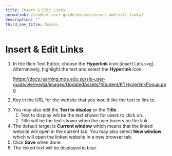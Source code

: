 ```yaml
---
title: Insert & Edit Links
permalink: /student-user-guide/assess/insert-and-edit-links/
description: ""
third_nav_title: Assess
---
```

<h1 id="insert-edit-links">Insert &amp; Edit Links</h1>
<ol>
<li><p>In the Rich Text Editor, choose the <strong>Hyperlink</strong> icon [insert Link.svg]. Alternatively, highlight the text and select the <strong>Hyperlink</strong> icon.</p>
<p> !<a href="https://docs.learning.moe.edu.sg/sls-user-guide/vle/media/images/UpdatedAssets/1Student/RTHyperlinkPopup.png">https://docs.learning.moe.edu.sg/sls-user-guide/vle/media/images/UpdatedAssets/1Student/RTHyperlinkPopup.png</a></p>
</li>
<li><p>Key in the URL for the website that you would like the text to link to.</p>
</li>
<li>You may also edit the <strong>Text to display</strong> or the <strong>Title</strong>. <ol>
<li>Text to display will be the text shown for users to click on. </li>
<li>Title will be the text shown when the user hovers on the link.</li>
</ol>
</li>
<li>The default target is <strong>Current window</strong> which means that the linked website will open in the current tab. You may also select <strong>New window</strong> which will open the linked website in a new browser tab.</li>
<li>Click <strong>Save</strong> when done.</li>
<li>The linked text will be displayed in blue.</li>
</ol>
